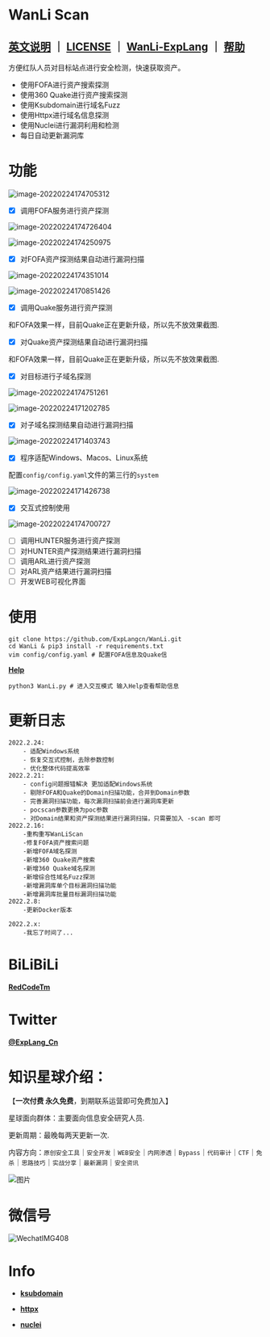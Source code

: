 # WanLi Scan

**[英文说明](README.md)** ｜ **[LICENSE](LICENSE)** ｜ **[WanLi-ExpLang](https://twitter.com/ExpLang_Cn)** ｜ **[帮助](https://github.com/ExpLangcn/WanLi/wiki)**
----

方便红队人员对目标站点进行安全检测，快速获取资产。

* 使用FOFA进行资产搜索探测
* 使用360 Quake进行资产搜索探测
* 使用Ksubdomain进行域名Fuzz
* 使用Httpx进行域名信息探测
* 使用Nuclei进行漏洞利用和检测
* 每日自动更新漏洞库

# 功能

![image-20220224174705312](img/e6c9d24egy1gzoquvn5grj21gu0pmgp3.jpg)

- [x] 调用FOFA服务进行资产探测

![image-20220224174726404](img/e6c9d24egy1gzoqv8r7okj21am0fidhl.jpg)

![image-20220224174250975](img/e6c9d24egy1gzoqqh5b0kj21hq0sawkr.jpg)

- [x] 对FOFA资产探测结果自动进行漏洞扫描

![image-20220224174351014](img/e6c9d24egy1gzoqric1naj21h80r8n44.jpg)

![image-20220224170851426](img/e6c9d24egy1gzopr3lvg5j21hm0dcdkk.jpg)

- [x] 调用Quake服务进行资产探测

和FOFA效果一样，目前Quake正在更新升级，所以先不放效果截图.

- [x] 对Quake资产探测结果自动进行漏洞扫描

和FOFA效果一样，目前Quake正在更新升级，所以先不放效果截图.

- [x] 对目标进行子域名探测

![image-20220224174751261](img/e6c9d24egy1gzoqvo7opqj21gw0hgwh0.jpg)

![image-20220224171202785](img/e6c9d24egy1gzopufl9a4j21hm0lcdlj.jpg)

- [x] 对子域名探测结果自动进行漏洞扫描

![image-20220224171403743](img/e6c9d24egy1gzopwj1bf1j21ho0m20z4.jpg)

- [x] 程序适配Windows、Macos、Linux系统

配置`config/config.yaml`文件的第三行的`system`

![image-20220224171426738](img/e6c9d24egy1gzopwwimqyj20uy01o3yq.jpg)

- [x] 交互式控制使用

![image-20220224174700727](img/e6c9d24egy1gzoqute7hnj21gu0pmgp3.jpg)

- [ ] 调用HUNTER服务进行资产探测
- [ ] 对HUNTER资产探测结果进行漏洞扫描
- [ ] 调用ARL进行资产探测
- [ ] 对ARL资产结果进行漏洞扫描
- [ ] 开发WEB可视化界面

# 使用

```
git clone https://github.com/ExpLangcn/WanLi.git
cd WanLi & pip3 install -r requirements.txt
vim config/config.yaml # 配置FOFA信息及Quake信
```

**[Help](https://github.com/ExpLangcn/WanLi/wiki)**

```
python3 WanLi.py # 进入交互模式 输入Help查看帮助信息
```

# 更新日志

```
2022.2.24:
    - 适配Windows系统
    - 恢复交互式控制，去除参数控制
    - 优化整体代码提高效率
2022.2.21:
    - config问题报错解决 更加适配Windows系统
    - 剔除FOFA和Quake的Domain扫描功能，合并到Domain参数
    - 完善漏洞扫描功能，每次漏洞扫描前会进行漏洞库更新
    - pocscan参数更换为poc参数
    - 对Domain结果和资产探测结果进行漏洞扫描，只需要加入 -scan 即可
2022.2.16:
    -重构重写WanLiScan
    -修复FOFA资产搜索问题
    -新增FOFA域名探测
    -新增360 Quake资产搜索
    -新增360 Quake域名探测
    -新增综合性域名Fuzz探测
    -新增漏洞库单个目标漏洞扫描功能
    -新增漏洞库批量目标漏洞扫描功能
2022.2.8:
    -更新Docker版本

2022.2.x:
    -我忘了时间了...
```

# BiLiBiLi

**[RedCodeTm](https://space.bilibili.com/392628031)**

# Twitter

**[@ExpLang_Cn](https://twitter.com/ExpLang_Cn)**

# 知识星球介绍：

【**一次付费 永久免费**，到期联系运营即可免费加入】 

星球面向群体：主要面向信息安全研究人员. 

更新周期：最晚每两天更新一次. 

内容方向：`原创安全工具`｜`安全开发`｜`WEB安全`｜`内网渗透`｜`Bypass`｜`代码审计`｜`CTF`｜`免杀`｜`思路技巧`｜`实战分享`｜`最新漏洞`｜`安全资讯`

![图片](https://mmbiz.qpic.cn/mmbiz_jpg/9wVk7PSWIjJQzLyRNhDuxwPovLKzY8xqOqAZnicV5ud9Xbic88kerYd3Iyq50wr2kESufRYYR9b9VPCgDc10cdLQ/640?wx_fmt=jpeg&wxfrom=5&wx_lazy=1&wx_co=1)

# 微信号

![WechatIMG408](img/WechatIMG408.jpeg)

# Info

* **[ksubdomain](https://github.com/boy-hack/ksubdomain)**

* **[httpx](https://github.com/projectdiscovery/httpx)**

* **[nuclei](https://github.com/projectdiscovery/nuclei)**
